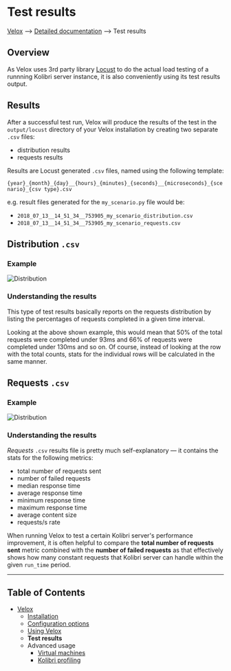 # Test results

[Velox](../README.md) ⟶ [Detailed documentation](../README.md#detailed-documentation) ⟶ Test results


## Overview

As Velox uses 3rd party library [Locust](https://locust.io/) to do the actual load testing of a runnning Kolibri server instance, it is also conveniently using its test results output.

## Results

After a successful test run, Velox will produce the results of the test in the `output/locust` directory of your Velox installation by creating two separate `.csv` files:
- distribution results
- requests results

Results are Locust generated `.csv` files, named using the following template:

```{year}_{month}_{day}__{hours}_{minutes}_{seconds}__{microseconds}_{scenario}_{csv type}.csv```

e.g. result files generated for the `my_scenario.py` file would be:

- ```2018_07_13__14_51_34__753905_my_scenario_distribution.csv```
- ```2018_07_13__14_51_34__753905_my_scenario_requests.csv```

## Distribution `.csv`

### Example

![Distribution](./resources/results_csv_distribution.png)

### Understanding the results

This type of test results basically reports on the requests distribution by listing the percentages of requests completed in a given time interval.

Looking at the above shown example, this would mean that 50% of the total requests were completed under 93ms and 66% of requests were completed under 130ms and so on. Of course, instead of looking at the row with the total counts, stats for the individual rows will be calculated in the same manner.

## Requests `.csv`

### Example

![Distribution](./resources/results_csv_requests.png)

### Understanding the results

_Requests_ `.csv` results file is pretty much self-explanatory — it contains the stats for the following metrics:
- total number of requests sent
- number of failed requests
- median response time
- average response time
- minimum response time
- maximum response time
- average content size
- requests/s rate

When running Velox to test a certain Kolibri server's performance improvement, it is often helpful to compare the **total number of requests sent** metric combined with the **number of failed requests** as that effectively shows how many constant requests that Kolibri server can handle within the given `run_time` period.

------

## Table of Contents

- [Velox](../README.md)
  - [Installation](./installation.md)
  - [Configuration options](./configuration-options.md)
  - [Using Velox](./using-velox.md)
  - **Test results**
  - Advanced usage
    - [Virtual machines](./advanced-usage-vms.md)
    - [Kolibri profiling](./advanced-usage-profiling.md)
